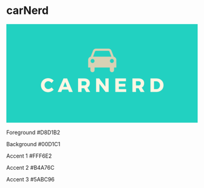# carNerd

![card](card.png)

Foreground
#D8D1B2

Background
#00D1C1

Accent 1
#FFF6E2

Accent 2
#B4A76C

Accent 3
#5ABC96